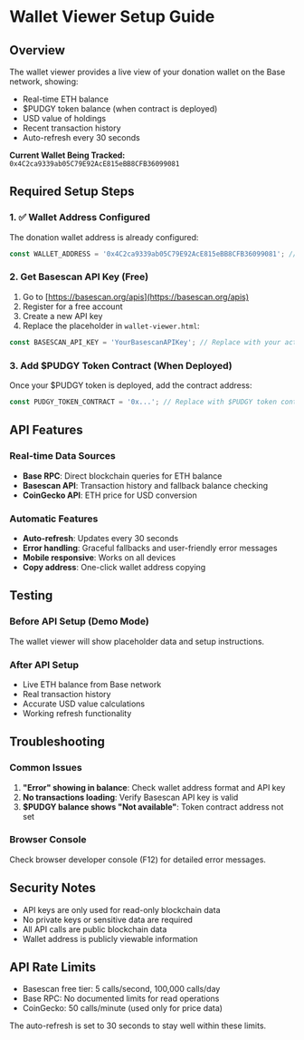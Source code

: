 # Wallet Viewer Setup Guide

## Overview
The wallet viewer provides a live view of your donation wallet on the Base network, showing:
- Real-time ETH balance
- $PUDGY token balance (when contract is deployed)
- USD value of holdings
- Recent transaction history
- Auto-refresh every 30 seconds

**Current Wallet Being Tracked:** `0x4C2ca9339ab05C79E92AcE815eBB8CFB36099081`

## Required Setup Steps

### 1. ✅ Wallet Address Configured
The donation wallet address is already configured:
```javascript
const WALLET_ADDRESS = '0x4C2ca9339ab05C79E92AcE815eBB8CFB36099081'; // ✅ Your donation wallet
```

### 2. Get Basescan API Key (Free)
1. Go to [https://basescan.org/apis](https://basescan.org/apis)
2. Register for a free account
3. Create a new API key
4. Replace the placeholder in `wallet-viewer.html`:
```javascript
const BASESCAN_API_KEY = 'YourBasescanAPIKey'; // Replace with your actual API key
```

### 3. Add $PUDGY Token Contract (When Deployed)
Once your $PUDGY token is deployed, add the contract address:
```javascript
const PUDGY_TOKEN_CONTRACT = '0x...'; // Replace with $PUDGY token contract address
```

## API Features

### Real-time Data Sources
- **Base RPC**: Direct blockchain queries for ETH balance
- **Basescan API**: Transaction history and fallback balance checking
- **CoinGecko API**: ETH price for USD conversion

### Automatic Features
- **Auto-refresh**: Updates every 30 seconds
- **Error handling**: Graceful fallbacks and user-friendly error messages
- **Mobile responsive**: Works on all devices
- **Copy address**: One-click wallet address copying

## Testing

### Before API Setup (Demo Mode)
The wallet viewer will show placeholder data and setup instructions.

### After API Setup
- Live ETH balance from Base network
- Real transaction history
- Accurate USD value calculations
- Working refresh functionality

## Troubleshooting

### Common Issues
1. **"Error" showing in balance**: Check wallet address format and API key
2. **No transactions loading**: Verify Basescan API key is valid
3. **$PUDGY balance shows "Not available"**: Token contract address not set

### Browser Console
Check browser developer console (F12) for detailed error messages.

## Security Notes
- API keys are only used for read-only blockchain data
- No private keys or sensitive data are required
- All API calls are public blockchain data
- Wallet address is publicly viewable information

## API Rate Limits
- Basescan free tier: 5 calls/second, 100,000 calls/day
- Base RPC: No documented limits for read operations
- CoinGecko: 50 calls/minute (used only for price data)

The auto-refresh is set to 30 seconds to stay well within these limits.
